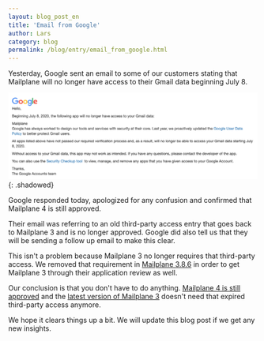 ```yaml
---
layout: blog_post_en
title: 'Email from Google'
author: Lars
category: blog
permalink: /blog/entry/email_from_google.html
---
```


Yesterday, Google sent an email to some of our customers stating that Mailplane will no longer have access to their Gmail data beginning July 8.

![](/assets/blog/2020-07-01-email-from-google/email.png){: .shadowed}

Google responded today, apologized for any confusion and confirmed that Mailplane 4 is still approved.

Their email was referring to an old third-party access entry that goes back to Mailplane 3 and is no longer approved. Google did also tell us that they will be sending a follow up email to make this clear.

This isn't a problem because Mailplane 3 no longer requires that third-party access. We removed that requirement in [Mailplane 3.8.6](https://mailplaneapp.com/releases/mailplane3.html#5028) in order to get Mailplane 3 through their application review as well. 

Our conclusion is that you don't have to do anything. [Mailplane 4 is still approved](/blog/entry/mailplane_has_been_verified_by_google.html) 
and the [latest version of Mailplane 3](https://mailplaneapp.com/releases/mailplane3.html) doesn't need that expired third-party access anymore.

We hope it clears things up a bit. We will update this blog post if we get any new insights.